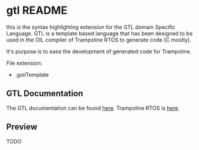 # gtl README

this is the syntax highlighting extension for the GTL domain Specific Language. 
GTL is a template based language that has been designed to be used in the OIL compiler of Trampoline RTOS to generate code (C mostly).

It's purpose is to ease the development of generated code for Trampoline.

File extension:
 * .goilTemplate

## GTL Documentation

The GTL documentation can be found [here](https://github.com/TrampolineRTOS/GTL/blob/master/documentation/GTL.pdf).
Trampoline RTOS is [here](https://github.com/TrampolineRTOS/trampoline).

## Preview

TODO

